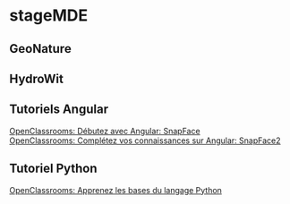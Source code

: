 # stageMDE

## GeoNature

## HydroWit

## Tutoriels Angular
[OpenClassrooms: Débutez avec Angular: SnapFace](https://openclassrooms.com/fr/courses/7471261-debutez-avec-angular)\
[OpenClassrooms: Complétez vos connaissances sur Angular: SnapFace2](https://openclassrooms.com/fr/courses/7471271-completez-vos-connaissances-sur-angular)

## Tutoriel Python
[OpenClassrooms: Apprenez les bases du langage Python](https://openclassrooms.com/fr/courses/7168871)